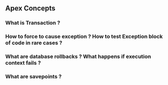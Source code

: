 ## Apex Concepts

### What is Transaction ?
### How to force to cause exception ? How to test Exception block of code in rare cases ?
### What are database rollbacks ? What happens if execution context fails ?
### What are savepoints ? 
